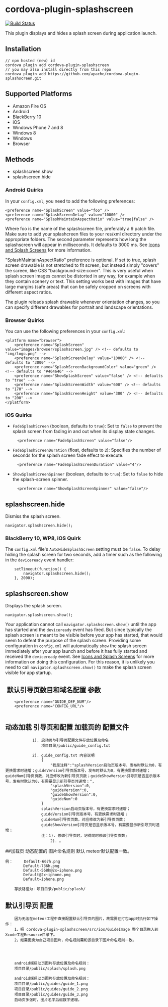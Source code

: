 <!--
# license: Licensed to the Apache Software Foundation (ASF) under one
#         or more contributor license agreements.  See the NOTICE file
#         distributed with this work for additional information
#         regarding copyright ownership.  The ASF licenses this file
#         to you under the Apache License, Version 2.0 (the
#         "License"); you may not use this file except in compliance
#         with the License.  You may obtain a copy of the License at
#
#           http://www.apache.org/licenses/LICENSE-2.0
#
#         Unless required by applicable law or agreed to in writing,
#         software distributed under the License is distributed on an
#         "AS IS" BASIS, WITHOUT WARRANTIES OR CONDITIONS OF ANY
#         KIND, either express or implied.  See the License for the
#         specific language governing permissions and limitations
#         under the License.
-->

# cordova-plugin-splashscreen

[![Build Status](https://travis-ci.org/apache/cordova-plugin-splashscreen.svg)](https://travis-ci.org/apache/cordova-plugin-splashscreen)

This plugin displays and hides a splash screen during application launch.

## Installation 

    // npm hosted (new) id
    cordova plugin add cordova-plugin-splashscreen
    // you may also install directly from this repo
    cordova plugin add https://github.com/apache/cordova-plugin-splashscreen.git

## Supported Platforms

- Amazon Fire OS
- Android
- BlackBerry 10
- iOS
- Windows Phone 7 and 8
- Windows 8
- Windows
- Browser


## Methods

- splashscreen.show
- splashscreen.hide

### Android Quirks

In your `config.xml`, you need to add the following preferences:

    <preference name="SplashScreen" value="foo" />
    <preference name="SplashScreenDelay" value="10000" />
    <preference name="SplashMaintainAspectRatio" value="true|false" />

Where foo is the name of the splashscreen file, preferably a 9 patch file. Make sure to add your splashcreen files to your res/xml directory under the appropriate folders. The second parameter represents how long the splashscreen will appear in milliseconds. It defaults to 3000 ms. See [Icons and Splash Screens](http://cordova.apache.org/docs/en/edge/config_ref_images.md.html)
for more information.

"SplashMaintainAspectRatio" preference is optional. If set to true, splash screen drawable is not stretched to fit screen, but instead simply "covers" the screen, like CSS "background-size:cover". This is very useful when splash screen images cannot be distorted in any way, for example when they contain scenery or text. This setting works best with images that have large margins (safe areas) that can be safely cropped on screens with different aspect ratios.

The plugin reloads splash drawable whenever orientation changes, so you can specify different drawables for portrait and landscape orientations.

### Browser Quirks

You can use the following preferences in your `config.xml`:

    <platform name="browser">
        <preference name="SplashScreen" value="images/browser/splashscreen.jpg" /> <!-- defaults to "img/logo.png" -->
        <preference name="SplashScreenDelay" value="10000" /> <!-- defaults to "3000" -->
        <preference name="SplashScreenBackgroundColor" value="green" /> <!-- defaults to "#464646" -->
        <preference name="ShowSplashScreen" value="false" /> <!-- defaults to "true" -->
        <preference name="SplashScreenWidth" value="600" /> <!-- defaults to "170" -->
        <preference name="SplashScreenHeight" value="300" /> <!-- defaults to "200" -->
    </platform>


### iOS Quirks

- `FadeSplashScreen` (boolean, defaults to `true`): Set to `false` to
  prevent the splash screen from fading in and out when its display
  state changes.

        <preference name="FadeSplashScreen" value="false"/>

- `FadeSplashScreenDuration` (float, defaults to `2`): Specifies the
  number of seconds for the splash screen fade effect to execute.

        <preference name="FadeSplashScreenDuration" value="4"/>

- `ShowSplashScreenSpinner` (boolean, defaults to `true`): Set to `false`
  to hide the splash-screen spinner.

        <preference name="ShowSplashScreenSpinner" value="false"/>

## splashscreen.hide

Dismiss the splash screen.

    navigator.splashscreen.hide();


### BlackBerry 10, WP8, iOS Quirk

The `config.xml` file's `AutoHideSplashScreen` setting must be
`false`. To delay hiding the splash screen for two seconds, add a
timer such as the following in the `deviceready` event handler:

        setTimeout(function() {
            navigator.splashscreen.hide();
        }, 2000);

## splashscreen.show

Displays the splash screen.

    navigator.splashscreen.show();


Your application cannot call `navigator.splashscreen.show()` until the app has
started and the `deviceready` event has fired. But since typically the splash
screen is meant to be visible before your app has started, that would seem to
defeat the purpose of the splash screen.  Providing some configuration in
`config.xml` will automatically `show` the splash screen immediately after your
app launch and before it has fully started and received the `deviceready`
event. See [Icons and Splash Screens](http://cordova.apache.org/docs/en/edge/config_ref_images.md.html)
for more information on doing this configuration. For this reason, it is
unlikely you need to call `navigator.splashscreen.show()` to make the splash
screen visible for app startup.






##  默认引导页数目和域名配置 参数
```
	<preference name="GUIDE_DEF_NUM"/>
    <preference name="CONFIG_URL"/>
    
```



## 动态加载 引导页和配置 加载页的 配置文件
```
            1). 启动页与引导页配置文件存放位置及命名
                项目目录/public/guide_config.txt

            2). guide_config.txt 内容说明
                {
                    "我是注释":"splashVersion启动页版本号，发布时默认为0，有更换需求时递增；guideVersion引导页版本号，发布时默认为0，有更换需求时递增；guideNum引导页页数，对应修改为新引导页页数；guideShowVersion引导页是否显示版本号，发布时默认为0，有需要显示新引导页时递增；",
                    "splashVersion":0,
                    "guideVersion":0,
                    "guideShowVersion":0,
                    "guideNum":0
                }
                splashVersion启动页版本号，有更换需求时递增；
                guideVersion引导页版本号，有更换需求时递增；
                guideNum引导页页数，对应修改为新引导页页数；
                guideShowVersion引导页是否显示版本号，有需要显示新引导页时递增；
                注：1). 修改引导页时，记得同时修改引导页页数;
                    2). 。
```
##加载页 动态配置的 图片命名规则 默认 meteor默认配置一致。

```
例：	   Default-667h.png
		Default-736h.png
		Default-568h@2x~iphone.png
		Default@2x~iphone.png
		Default~iphone.png
	
	存放路径为：项目目录/public/splash/ 
```


## 默认引导页 配置

```
	因为无法在meteor工程中直接配置默认引导页的图片，故需要在打包app时执行如下操作：
	1，把 cordova-plugin-splashscreen/src/ios/GuideImage 整个目录拖入到Xcode工程Resource目录下。
	2，如需更换为自己项目图片，命名规则需和该目录下图片命名规则一致。




    android端启动页图片存放位置及命名规则：
    项目目录/public/splash/splash.png

    android端启动页图片存放位置及命名规则：
    项目目录/public/guides/guide_1.png
    项目目录/public/guides/guide_2.png
    项目目录/public/guides/guide_3.png
    启动页多张时，图片名字后缀数字递增。

    
```



